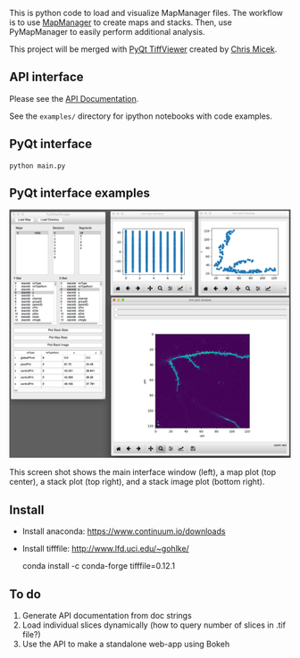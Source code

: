 
This is python code to load and visualize MapManager files. The workflow is to use <A HREF="http://blog.cudmore.io/mapmanager/">MapManager</A> to create maps and stacks. Then, use PyMapManager to easily perform additional analysis.

This project will be merged with <A HREF="https://github.com/cmicek1/TiffViewer">PyQt TiffViewer</A> created by <A HREF="https://github.com/cmicek1">Chris Micek</A>.

## API interface

Please see the <A HREF="http://pymapmanager.readthedocs.io/en/latest/">API Documentation</A>.

See the `examples/` directory for ipython notebooks with code examples.

## PyQt interface

    python main.py

## PyQt interface examples

<IMG SRC="images/pyMapManager_v2.png">

This screen shot shows the main interface window (left), a map plot (top center), a stack plot (top right), and a stack image plot (bottom right).

## Install

 - Install anaconda: https://www.continuum.io/downloads
 - Install tifffile: http://www.lfd.uci.edu/~gohlke/
 
     conda install -c conda-forge tifffile=0.12.1

## To do

 1. Generate API documentation from doc strings
 2. Load individual slices dynamically (how to query number of slices in .tif file?)
 2. Use the API to make a standalone web-app using Bokeh

